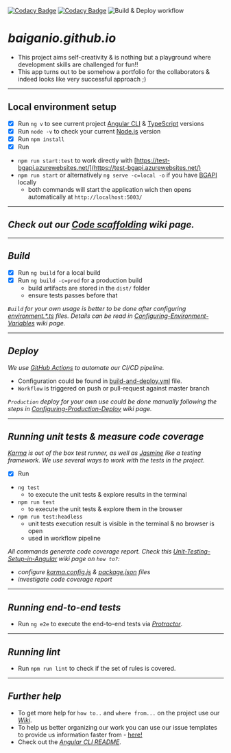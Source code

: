 [![Codacy Badge](https://app.codacy.com/project/badge/Grade/43992e753d15400c98b7dd86327d9ecb)](https://www.codacy.com/gh/BaiGanio/baiganio.github.io/dashboard?utm_source=github.com&amp;utm_medium=referral&amp;utm_content=BaiGanio/baiganio.github.io&amp;utm_campaign=Badge_Grade)  [![Codacy Badge](https://app.codacy.com/project/badge/Coverage/43992e753d15400c98b7dd86327d9ecb)](https://www.codacy.com/gh/BaiGanio/baiganio.github.io/dashboard?utm_source=github.com&utm_medium=referral&utm_content=BaiGanio/baiganio.github.io&utm_campaign=Badge_Coverage)
![Build & Deploy workflow](https://github.com/BaiGanio/baiganio.github.io/actions/workflows/build-and-deploy.yml/badge.svg)
# _baiganio.github.io_
- This project aims self-creativity & is nothing but a playground where development skills are challenged for fun!!
- This app turns out to be somehow a portfolio for the collaborators & indeed looks like very successful approach ;)
***
## Local environment setup
- [x] Run `ng v` to see current project [Angular CLI](https://angular.io/cli) & [TypeScript](https://www.typescriptlang.org/) versions
- [x] Run `node -v` to check your current [Node.js](https://nodejs.org) version
- [x] Run `npm install`
- [x] Run 
- `npm run start:test` to work directly with [https://test-bgapi.azurewebsites.net/](https://test-bgapi.azurewebsites.net/) 
- `npm run start` or alternatively `ng serve -c=local -o`  if you have [BGAPI]() locally  
  - both commands will start the application wich then opens automatically at `http://localhost:5003/`

---
## _Check out our [Code scaffolding](https://github.com/BaiGanio/baiganio.github.io/wiki/Code-scaffolding) wiki page._
---
## _Build_
- [x] Run `ng build` for a local build
- [x] Run `ng build -c=prod` for a production build
  - build artifacts are stored in the `dist/` folder
  - ensure tests passes before that

_`Build` for your own usage is better to be done after configuring [environment.*.ts](https://github.com/BaiGanio/baiganio.github.io/blob/master/src/environments/) files. Details can be read in [Configuring-Environment-Variables](https://github.com/BaiGanio/baiganio.github.io/wiki/Configuring-Environment-Variables) wiki page._

---
## _Deploy_
_We use [GitHub Actions](https://docs.github.com/en/free-pro-team@latest/actions) to automate our CI/CD pipeline._
- Configuration could be found in [build-and-deploy.yml](https://github.com/BaiGanio/baiganio.github.io/blob/master/.github/workflows/build-and-deploy.yml) file.
- `Workflow` is triggered on push or pull-request against master branch
   
_`Production` deploy for your own use could be done manually  following the steps in [Configuring-Production-Deploy](https://github.com/BaiGanio/baiganio.github.io/wiki/Configuring-Production-Deploy) wiki page._
 
  
---
## _Running unit tests & measure code coverage_
 _[Karma](https://karma-runner.github.io) is out of the box test runner, as well as [Jasmine](https://jasmine.github.io/) like a testing framework.
We use several ways to work with the tests in the project._
- [x] Run 
- `ng test` 
  - to execute the unit tests & explore results in the terminal
- `npm run test` 
  - to execute the unit tests & explore them in the browser
- `npm run test:headless` 
  - unit tests execution result is visible in the terminal & no browser is open
  - used in workflow pipeline

_All commands generate code coverage report. Check this [Unit-Testing-Setup-in-Angular](https://github.com/BaiGanio/baiganio.github.io/wiki/Unit-Testing-Setup-in-Angular) wiki page on `how to?`:_
  - _configure [karma.config.js](https://github.com/BaiGanio/baiganio.github.io/blob/master/karma.conf.js) & [package.json](https://github.com/BaiGanio/baiganio.github.io/blob/master/package.json) files_
  - _investigate code coverage report_
----
## _Running end-to-end tests_
- Run `ng e2e` to execute the end-to-end tests via [_Protractor_](http://www.protractortest.org/).
---
## _Running lint_
- Run `npm run lint` to check if the set of rules is covered.
---
## _Further help_
- To get more help for `how to..` and `where from...` on the project use our [_Wiki_](https://github.com/BaiGanio/baiganio.github.io/wiki).
- To help us better organizing our work you can use our issue templates to provide us information faster from - [here!](https://github.com/BaiGanio/baiganio.github.io/issues/new/choose)
- Check out the [_Angular CLI README_](https://github.com/angular/angular-cli/blob/master/README.md).
